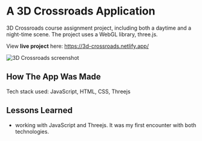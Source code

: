 # A 3D Crossroads Application
3D Crossroads course assignment project, including both a daytime and a night-time scene. 
The project uses a WebGL library, three.js. 

View **live project** here: https://3d-crossroads.netlify.app/

![3D Crossroads screenshot](https://i.ibb.co/5nWTBmk/img-3-D-crossroads.png)


## How The App Was Made
Tech stack used: JavaScript, HTML, CSS, Threejs

## Lessons Learned
- working with JavaScript and Threejs. It was my first encounter with both technologies.
